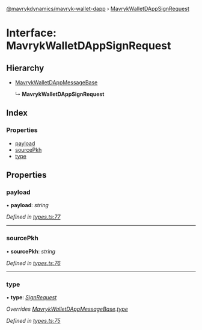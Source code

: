[@mavrykdynamics/mavryk-wallet-dapp](../README.md) › [MavrykWalletDAppSignRequest](mavrykwalletdappsignrequest.md)

# Interface: MavrykWalletDAppSignRequest

## Hierarchy

* [MavrykWalletDAppMessageBase](mavrykwalletdappmessagebase.md)

  ↳ **MavrykWalletDAppSignRequest**

## Index

### Properties

* [payload](mavrykwalletdappsignrequest.md#payload)
* [sourcePkh](mavrykwalletdappsignrequest.md#sourcepkh)
* [type](mavrykwalletdappsignrequest.md#type)

## Properties

###  payload

• **payload**: *string*

*Defined in [types.ts:77](https://github.com/mavryk-network/mavryk-wallet-dapp/blob/7884173/src/types.ts#L77)*

___

###  sourcePkh

• **sourcePkh**: *string*

*Defined in [types.ts:76](https://github.com/mavryk-network/mavryk-wallet-dapp/blob/7884173/src/types.ts#L76)*

___

###  type

• **type**: *[SignRequest](../enums/mavrykwalletdappmessagetype.md#signrequest)*

*Overrides [MavrykWalletDAppMessageBase](mavrykwalletdappmessagebase.md).[type](mavrykwalletdappmessagebase.md#type)*

*Defined in [types.ts:75](https://github.com/mavryk-network/mavryk-wallet-dapp/blob/7884173/src/types.ts#L75)*
